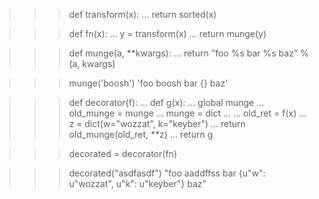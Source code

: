 >>> def transform(x):
...     return sorted(x)

>>> def fn(x):
...     y = transform(x)
...     return munge(y)

>>> def munge(a, **kwargs):
...     return "foo %s bar %s baz" % (a, kwargs)

>>> munge('boosh')
'foo boosh bar {} baz'

>>> def decorator(f):
...     def g(x):
...         global munge
...         old_munge = munge
...         munge = dict
... 
...         old_ret = f(x)
...         z = dict(w="wozzat", k="keyber")
...         return old_munge(old_ret, **z)
...     return g

>>> decorated = decorator(fn)

>>> decorated("asdfasdf")
    "foo aaddffss bar {u"w": u"wozzat", u"k": u"keyber"} baz"

